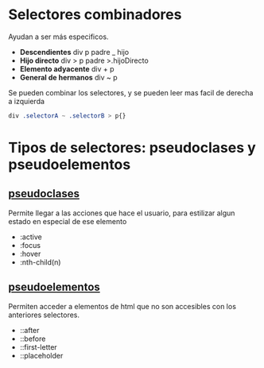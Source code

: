 # Selectores combinadores
Ayudan a ser más especificos.
 - __Descendientes__        div p
    padre _ hijo
 - __Hijo directo__         div > p
    padre >.hijoDirecto
 - __Elemento adyacente__   div + p
 - __General de hermanos__  div ~ p

Se pueden combinar los selectores, y se pueden leer mas facil de derecha a izquierda
```css
div .selectorA ~ .selectorB > p{}
```
# Tipos de selectores: pseudoclases y pseudoelementos

## [pseudoclases](https://developer.mozilla.org/es/docs/Web/CSS/Pseudo-classes#indice_de_las_pseudo-clases_est%C3%A1ndar)

Permite llegar a las acciones que hace el usuario, para estilizar algun estado en especial de ese elemento
 - :active
 - :focus
 - :hover
 - :nth-child(n)


 ## [pseudoelementos](https://developer.mozilla.org/en-US/docs/Web/CSS/Pseudo-elements)
 Permiten acceder a elementos de html que no son accesibles con los anteriores selectores.
   - ::after
   - ::before
   - ::first-letter
   - ::placeholder
